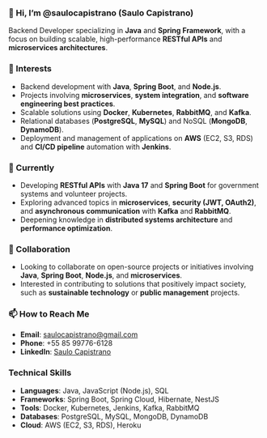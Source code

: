 ### **👋 Hi, I’m @saulocapistrano (Saulo Capistrano)**  
Backend Developer specializing in **Java** and **Spring Framework**, with a focus on building scalable, high-performance **RESTful APIs** and **microservices architectures**.  

### **👀 Interests**  
- Backend development with **Java**, **Spring Boot**, and **Node.js**.  
- Projects involving **microservices**, **system integration**, and **software engineering best practices**.  
- Scalable solutions using **Docker**, **Kubernetes**, **RabbitMQ**, and **Kafka**.  
- Relational databases (**PostgreSQL**, **MySQL**) and NoSQL (**MongoDB**, **DynamoDB**).  
- Deployment and management of applications on **AWS** (EC2, S3, RDS) and **CI/CD pipeline** automation with **Jenkins**.  

### **🌱 Currently**  
- Developing **RESTful APIs** with **Java 17** and **Spring Boot** for government systems and volunteer projects.  
- Exploring advanced topics in **microservices**, **security (JWT, OAuth2)**, and **asynchronous communication** with **Kafka** and **RabbitMQ**.  
- Deepening knowledge in **distributed systems architecture** and **performance optimization**.  

### **💞️ Collaboration**  
- Looking to collaborate on open-source projects or initiatives involving **Java**, **Spring Boot**, **Node.js**, and **microservices**.  
- Interested in contributing to solutions that positively impact society, such as **sustainable technology** or **public management** projects.  

### **📫 How to Reach Me**  
- **Email**: saulocapistrano@gmail.com  
- **Phone**: +55 85 99776-6128  
- **LinkedIn**: [Saulo Capistrano](https://www.linkedin.com/in/saulo-capistrano-software-analyst/)  

### **Technical Skills**  
- **Languages**: Java, JavaScript (Node.js), SQL  
- **Frameworks**: Spring Boot, Spring Cloud, Hibernate, NestJS  
- **Tools**: Docker, Kubernetes, Jenkins, Kafka, RabbitMQ  
- **Databases**: PostgreSQL, MySQL, MongoDB, DynamoDB  
- **Cloud**: AWS (EC2, S3, RDS), Heroku  

<!---
saulocapistrano/saulocapistrano is a ✨ special ✨ repository because its `README.md` (this file) appears on your GitHub profile.
You can click the Preview link to take a look at your changes.
--->
